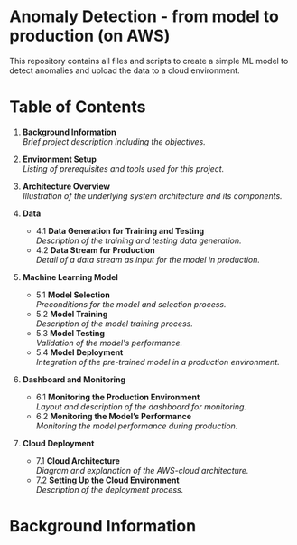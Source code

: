 # Anomaly Detection - from model to production (on AWS)

This repository contains all files and scripts to create a simple ML model to detect anomalies and upload the data to a cloud environment.

# **Table of Contents**

1. **Background Information**  
   *Brief project description including the objectives.*

2. **Environment Setup**  
   *Listing of prerequisites and tools used for this project.*

3. **Architecture Overview**  
   *Illustration of the underlying system architecture and its components.*

4. **Data**  
   - 4.1 **Data Generation for Training and Testing**  
     *Description of the training and testing data generation.*  
   - 4.2 **Data Stream for Production**  
     *Detail of a data stream as input for the model in production.*

5. **Machine Learning Model**  
   - 5.1 **Model Selection**  
     *Preconditions for the model and selection process.*  
   - 5.2 **Model Training**  
     *Description of the model training process.*  
   - 5.3 **Model Testing**  
     *Validation of the model's performance.*  
   - 5.4 **Model Deployment**  
     *Integration of the pre-trained model in a production environment.*

6. **Dashboard and Monitoring**  
   - 6.1 **Monitoring the Production Environment**  
     *Layout and description of the dashboard for monitoring.*  
   - 6.2 **Monitoring the Model’s Performance**  
     *Monitoring the model performance during production.*

7. **Cloud Deployment**  
   - 7.1 **Cloud Architecture**  
     *Diagram and explanation of the AWS-cloud architecture.*  
   - 7.2 **Setting Up the Cloud Environment**  
     *Description of the deployment process.*






# **Background Information**
